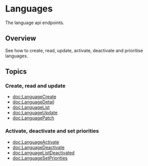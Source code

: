 #  Languages

The language api endpoints.

## Overview

See how to create, read, update, activate, deactivate and prioritise languages.

## Topics

### Create, read and update

- <doc:LanguageCreate>
- <doc:LanguageDetail>
- <doc:LanguageList>
- <doc:LanguageUpdate>
- <doc:LanguagePatch>

### Activate, deactivate and set priorities

- <doc:LanguageActivate>
- <doc:LanguageDeactivate>
- <doc:LanguageListDeactivated>
- <doc:LanguageSetPriorities>
